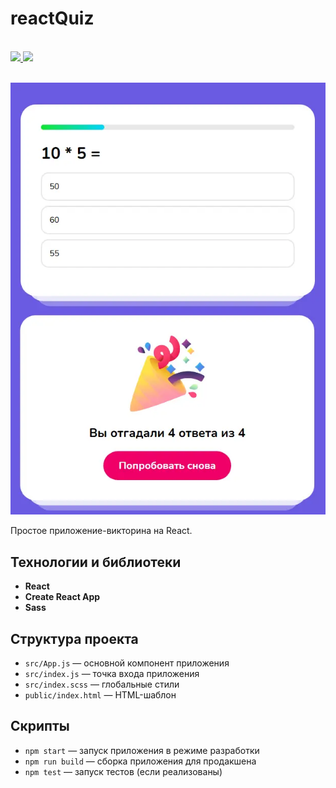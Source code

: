 # reactQuiz

</br>
<div>
    <a href="README.md">
        <img src="https://img.shields.io/badge/README-RU-blue?color=44944a&labelColor=1C2325&style=for-the-badge">
    </a>
    <a href="README.en.md">
        <img src="https://img.shields.io/badge/README-ENG-blue?color=006400&labelColor=006400&style=for-the-badge">
    </a>
</div>
</br>

![reactQuizя](reactQuiz.webp)

Простое приложение-викторина на React.

## Технологии и библиотеки

- **React** 
- **Create React App** 
- **Sass**

## Структура проекта

- `src/App.js` — основной компонент приложения
- `src/index.js` — точка входа приложения
- `src/index.scss` — глобальные стили
- `public/index.html` — HTML-шаблон

## Скрипты

- `npm start` — запуск приложения в режиме разработки
- `npm run build` — сборка приложения для продакшена
- `npm test` — запуск тестов (если реализованы)
